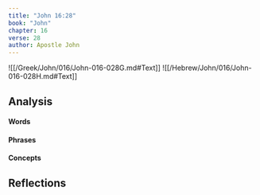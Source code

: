 ```yaml
---
title: "John 16:28"
book: "John"
chapter: 16
verse: 28
author: Apostle John
---
```

![[/Greek/John/016/John-016-028G.md#Text]]
![[/Hebrew/John/016/John-016-028H.md#Text]]

## Analysis

#### Words

#### Phrases

#### Concepts

## Reflections
